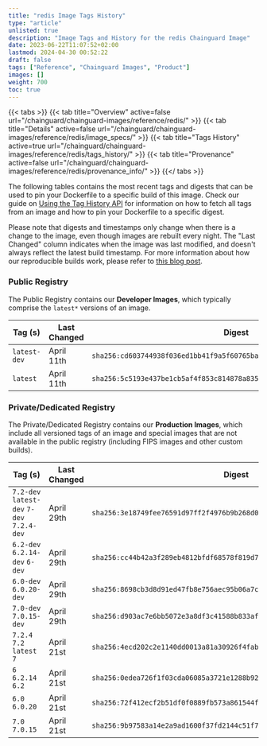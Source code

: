 ```yaml
---
title: "redis Image Tags History"
type: "article"
unlisted: true
description: "Image Tags and History for the redis Chainguard Image"
date: 2023-06-22T11:07:52+02:00
lastmod: 2024-04-30 00:52:22
draft: false
tags: ["Reference", "Chainguard Images", "Product"]
images: []
weight: 700
toc: true
---
```


{{< tabs >}}
{{< tab title="Overview" active=false url="/chainguard/chainguard-images/reference/redis/" >}}
{{< tab title="Details" active=false url="/chainguard/chainguard-images/reference/redis/image_specs/" >}}
{{< tab title="Tags History" active=true url="/chainguard/chainguard-images/reference/redis/tags_history/" >}}
{{< tab title="Provenance" active=false url="/chainguard/chainguard-images/reference/redis/provenance_info/" >}}
{{</ tabs >}}

The following tables contains the most recent tags and digests that can be used to pin your Dockerfile to a specific build of this image. Check our guide on [Using the Tag History API](/chainguard/chainguard-images/using-the-tag-history-api/) for information on how to fetch all tags from an image and how to pin your Dockerfile to a specific digest.

Please note that digests and timestamps only change when there is a change to the image, even though images are rebuilt every night. The "Last Changed" column indicates when the image was last modified, and doesn't always reflect the latest build timestamp. For more information about how our reproducible builds work, please refer to [this blog post](https://www.chainguard.dev/unchained/reproducing-chainguards-reproducible-image-builds).

### Public Registry
The Public Registry contains our **Developer Images**, which typically comprise the `latest*` versions of an image.

| Tag (s)       | Last Changed | Digest                                                                    |
|---------------|--------------|---------------------------------------------------------------------------|
|  `latest-dev` | April 11th   | `sha256:cd603744938f036ed1bb41f9a5f60765ba79520a97da3de0781a24e4af2df487` |
|  `latest`     | April 11th   | `sha256:5c5193e437be1cb5af4f853c814878a83553d95e55421ae5e7227eb58ea7a26a` |


### Private/Dedicated Registry
The Private/Dedicated Registry contains our **Production Images**, which include all versioned tags of an image and special images that are not available in the public registry (including FIPS images and other custom builds).

| Tag (s)                                     | Last Changed | Digest                                                                    |
|---------------------------------------------|--------------|---------------------------------------------------------------------------|
|  `7.2-dev` `latest-dev` `7-dev` `7.2.4-dev` | April 29th   | `sha256:3e18749fee76591d97ff2f4976b9b268d0ebc442850ddd6d6c55c68486259ec4` |
|  `6.2-dev` `6.2.14-dev` `6-dev`             | April 29th   | `sha256:cc44b42a3f289eb4812bfdf68578f819d7fc6708f412aea43787938d44b2399e` |
|  `6.0-dev` `6.0.20-dev`                     | April 29th   | `sha256:8698cb3d8d91ed47fb8e756aec95b06a7c3d7379e90bb742e31adde7f04ac55a` |
|  `7.0-dev` `7.0.15-dev`                     | April 29th   | `sha256:d903ac7e6bb5072e3a8df3c41588b833af814d284e044de2eac41b56124eb412` |
|  `7.2.4` `7.2` `latest` `7`                 | April 21st   | `sha256:4ecd202c2e1140dd0013a81a30926f4fab603c071c0badec94352c0de8fc5f79` |
|  `6` `6.2.14` `6.2`                         | April 21st   | `sha256:0edea726f1f03cda06085a3721e1288b92c211ae5e219ae0a7aa93dc8b87325d` |
|  `6.0` `6.0.20`                             | April 21st   | `sha256:72f412ecf2b51df0f0889fb573a861544f3617c51f7de40be2f06baa17f6d9d6` |
|  `7.0` `7.0.15`                             | April 21st   | `sha256:9b97583a14e2a9ad1600f37fd2144c51f7f87f58276e3e2c9e576a1423290804` |

